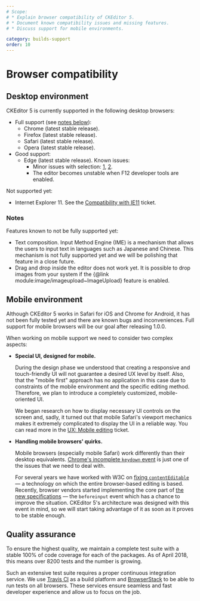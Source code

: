 ```yaml
---
# Scope:
# * Explain browser compatibility of CKEditor 5.
# * Document known compatibility issues and missing features.
# * Discuss support for mobile environments.

category: builds-support
order: 10
---
```


# Browser compatibility

## Desktop environment

CKEditor 5 is currently supported in the following desktop browsers:

* Full support (see [notes below](#notes)):
	* Chrome (latest stable release).
	* Firefox (latest stable release).
	* Safari (latest stable release).
	* Opera (latest stable release).
* Good support:
	* Edge (latest stable release). Known issues:
		* Minor issues with selection: [1](https://github.com/ckeditor/ckeditor5-engine/issues/974), [2](https://github.com/ckeditor/ckeditor5-engine/issues/928).
		* The editor becomes unstable when F12 developer tools are enabled.

Not supported yet:

* Internet Explorer 11. See the [Compatibility with IE11](https://github.com/ckeditor/ckeditor5/issues/330) ticket.

### Notes

Features known to not be fully supported yet:

* Text composition. Input Method Engine (IME) is a mechanism that allows the users to input text in languages such as Japanese and Chinese. This mechanism is not fully supported yet and we will be polishing that feature in a close future.
* Drag and drop inside the editor does not work yet. It is possible to drop images from your system if the {@link module:image/imageupload~ImageUpload} feature is enabled.

## Mobile environment

Although CKEditor 5 works in Safari for iOS and Chrome for Android, it has not been fully tested yet and there are known bugs and inconveniences. Full support for mobile browsers will be our goal after releasing 1.0.0.

When working on mobile support we need to consider two complex aspects:

* **Special UI, designed for mobile.**

	During the design phase we understood that creating a responsive and touch-friendly UI will not guarantee a desired UX level by itself. Also, that the "mobile first" approach has no application in this case due to constraints of the mobile environment and the specific editing method. Therefore, we plan to introduce a completely customized, mobile-oriented UI.

	We began research on how to display necessary UI controls on the screen and, sadly, it turned out that mobile Safari's viewport mechanics makes it extremely complicated to display the UI in a reliable way. You can read more in the [UX: Mobile editing](https://github.com/ckeditor/ckeditor5-design/issues/149) ticket.

* **Handling mobile browsers' quirks.**

	Mobile browsers (especially mobile Safari) work differently than their desktop equivalents. [Chrome's incomplete `keydown` event](https://bugs.chromium.org/p/chromium/issues/detail?id=118639) is just one of the issues that we need to deal with.

	For several years we have worked with W3C on [fixing `contentEditable`](https://medium.com/content-uneditable/fixing-contenteditable-1a9a5073c35d) &mdash; a technology on which the entire browser-based editing is based. Recently, browser vendors started implementing the core part of [the new specifications](http://w3c.github.io/editing/) &mdash; the `beforeinput` event which has a chance to improve the situation. CKEditor 5's architecture was designed with this event in mind, so we will start taking advantage of it as soon as it proves to be stable enough.

## Quality assurance

To ensure the highest quality, we maintain a complete test suite with a stable 100% of code coverage for each of the packages. As of April 2018, this means over 8200 tests and the number is growing.

Such an extensive test suite requires a proper continuous integration service. We use [Travis CI](https://travis-ci.com/) as a build platform and [BrowserStack](https://www.browserstack.com/) to be able to run tests on all browsers. These services ensure seamless and fast developer experience and allow us to focus on the job.
